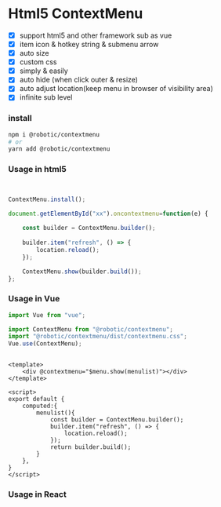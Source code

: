 # Html5 ContextMenu


- [X] support html5 and other framework sub as vue
- [X] item icon & hotkey string & submenu arrow
- [X] auto size
- [X] custom css
- [X] simply & easily
- [X] auto hide (when click outer & resize)
- [X] auto adjust location(keep menu in browser of visibility area)
- [X] infinite sub level

### install
```sh
npm i @robotic/contextmenu
# or
yarn add @robotic/contextmenu
```

### Usage in html5

```javascript


ContextMenu.install();

document.getElementById("xx").oncontextmenu=function(e) {
    
    const builder = ContextMenu.builder();
    
    builder.item("refresh", () => {
        location.reload();
    });

    ContextMenu.show(builder.build());
};

```


### Usage in Vue

```typescript
import Vue from "vue";

import ContextMenu from "@robotic/contextmenu";
import "@robotic/contextmenu/dist/contextmenu.css";
Vue.use(ContextMenu);

```

```vue

<template>
    <div @contextmenu="$menu.show(menulist)"></div>
</template>

<script>
export default {
    computed:{
        menulist(){
            const builder = ContextMenu.builder();
            builder.item("refresh", () => {
                location.reload();
            });
            return builder.build();
        }  
    },
}
</script>
```


### Usage in React
```react

```
